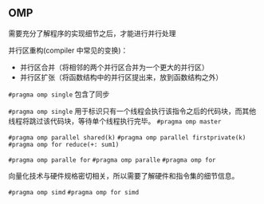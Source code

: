 
## OMP

需要充分了解程序的实现细节之后，才能进行并行处理

并行区重构(compiler 中常见的变换)：

- 并行区合并（将相邻的两个并行区合并为一个更大的并行区）
- 并行区扩张（将函数结构中的并行区提出来，放到函数结构之外）

`#pragma omp single` 包含了同步

`#pragma omp single` 用于标识只有一个线程会执行该指令之后的代码块，而其他线程将跳过该代码块，等待单个线程执行完毕。
`#pragma omp master`

`#pragma omp parallel shared(k)`
`#pragma omp parallel firstprivate(k)`
`#pragma omp for reduce(+: sum1)`

`#pragma omp paralle for`
`#pragma omp paralle`
`#pragma omp for`

向量化技术与硬件规格密切相关，所以需要了解硬件和指令集的细节信息。

`#pragma omp simd`
`#pragma omp for simd`

